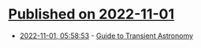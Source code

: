 # [Published on 2022-11-01](index.md)

* [2022-11-01, 05:58:53](https://news.ycombinator.com/item?id=33417514) - [Guide to Transient Astronomy](https://astrobites.org/2022/10/30/guide-to-transient-astronomy/)

